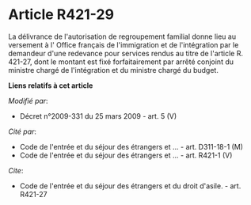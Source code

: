 # Article R421-29

La délivrance de l'autorisation de regroupement familial donne lieu au versement à l'          Office français de
l'immigration et de l'intégration  par le demandeur d'une redevance pour services rendus au titre de l'article R. 421-27,
dont le montant est fixé forfaitairement par arrêté conjoint du ministre chargé de l'intégration et du ministre chargé du
budget.

**Liens relatifs à cet article**

_Modifié par_:

  - Décret n°2009-331 du 25 mars 2009 - art. 5 (V)

_Cité par_:

  - Code de l'entrée et du séjour des étrangers et ... - art. D311-18-1 (M)
  - Code de l'entrée et du séjour des étrangers et ... - art. R421-1 (V)

_Cite_:

  - Code de l'entrée et du séjour des étrangers et du droit d'asile. - art. R421-27
